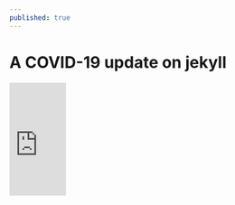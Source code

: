 ```yaml
---
published: true
---
```

# A COVID-19 update on jekyll

<iframe src="https://www.facebook.com/plugins/post.php?href=https%3A%2F%2Fwww.facebook.com%2FACTHealthDirectorate%2Fposts%2F173544898149547&show_text=true&width=500" width="100" height="200" style="border:none;overflow:hidden" scrolling="no" frameborder="0" allowfullscreen="true" allow="autoplay; clipboard-write; encrypted-media; picture-in-picture; web-share"></iframe>
